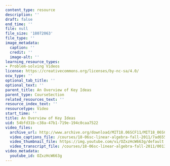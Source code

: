 ```yaml
---
content_type: resource
description: ''
draft: false
end_time: ''
file: null
file_size: '18072063'
file_type: ''
image_metadata:
  caption: ''
  credit: ''
  image-alt: ''
learning_resource_types:
- Problem-solving Videos
license: https://creativecommons.org/licenses/by-nc-sa/4.0/
ocw_type: ''
optional_tab_title: ''
optional_text: ''
parent_title: An Overview of Key Ideas
parent_type: CourseSection
related_resources_text: ''
resource_index_text: ''
resourcetype: Video
start_time: ''
title: An Overview of Key Ideas
uid: 54bfd31b-c38a-47b1-719e-194c0caa7522
video_files:
  archive_url: http://www.archive.org/download/MIT18.06SCF11/MIT18_06SC_110711_M3_300k.mp4
  video_captions_file: /courses/18-06sc-linear-algebra-fall-2011/7ad65525e6765c619cfa303fc24cab3d_OZxzHcW663g.vtt
  video_thumbnail_file: https://img.youtube.com/vi/OZxzHcW663g/default.jpg
  video_transcript_file: /courses/18-06sc-linear-algebra-fall-2011/0013a5b9019fc1d7da3b303c4d395b83_OZxzHcW663g.pdf
video_metadata:
  youtube_id: OZxzHcW663g
---
```

